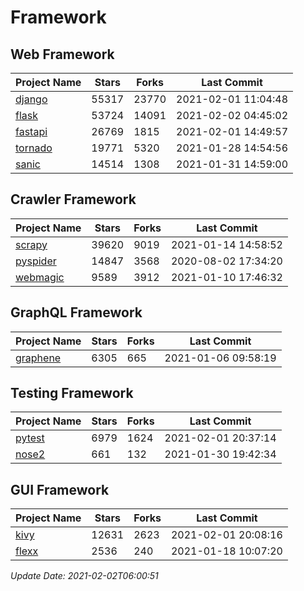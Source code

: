 # Framework

## Web Framework
| Project Name | Stars | Forks | Last Commit |
| ------------ | ----- | ----- | ----------- |
| [django](https://github.com/django/django) | 55317 | 23770 | 2021-02-01 11:04:48 |
| [flask](https://github.com/pallets/flask) | 53724 | 14091 | 2021-02-02 04:45:02 |
| [fastapi](https://github.com/tiangolo/fastapi) | 26769 | 1815 | 2021-02-01 14:49:57 |
| [tornado](https://github.com/tornadoweb/tornado) | 19771 | 5320 | 2021-01-28 14:54:56 |
| [sanic](https://github.com/sanic-org/sanic) | 14514 | 1308 | 2021-01-31 14:59:00 |

## Crawler Framework
| Project Name | Stars | Forks | Last Commit |
| ------------ | ----- | ----- | ----------- |
| [scrapy](https://github.com/scrapy/scrapy) | 39620 | 9019 | 2021-01-14 14:58:52 |
| [pyspider](https://github.com/binux/pyspider) | 14847 | 3568 | 2020-08-02 17:34:20 |
| [webmagic](https://github.com/code4craft/webmagic) | 9589 | 3912 | 2021-01-10 17:46:32 |

## GraphQL Framework
| Project Name | Stars | Forks | Last Commit |
| ------------ | ----- | ----- | ----------- |
| [graphene](https://github.com/graphql-python/graphene) | 6305 | 665 | 2021-01-06 09:58:19 |

## Testing Framework
| Project Name | Stars | Forks | Last Commit |
| ------------ | ----- | ----- | ----------- |
| [pytest](https://github.com/pytest-dev/pytest) | 6979 | 1624 | 2021-02-01 20:37:14 |
| [nose2](https://github.com/nose-devs/nose2) | 661 | 132 | 2021-01-30 19:42:34 |

## GUI Framework
| Project Name | Stars | Forks | Last Commit |
| ------------ | ----- | ----- | ----------- |
| [kivy](https://github.com/kivy/kivy) | 12631 | 2623 | 2021-02-01 20:08:16 |
| [flexx](https://github.com/flexxui/flexx) | 2536 | 240 | 2021-01-18 10:07:20 |

*Update Date: 2021-02-02T06:00:51*